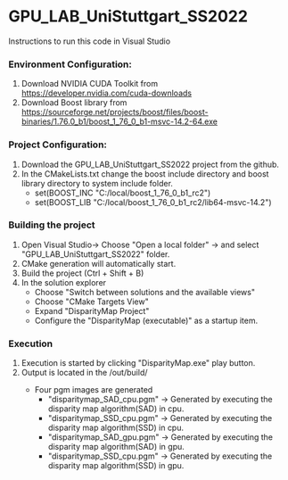 # GPU_LAB_UniStuttgart_SS2022

Instructions to run this code in Visual Studio

### Environment Configuration:
1. Download NVIDIA CUDA Toolkit from https://developer.nvidia.com/cuda-downloads
2. Download Boost library from https://sourceforge.net/projects/boost/files/boost-binaries/1.76.0_b1/boost_1_76_0_b1-msvc-14.2-64.exe

### Project Configuration:
1. Download the GPU_LAB_UniStuttgart_SS2022 project from the github.
2. In the CMakeLists.txt change the boost include directory and boost library directory to system include folder.
      - set(BOOST_INC "C:/local/boost_1_76_0_b1_rc2")
      - set(BOOST_LIB "C:/local/boost_1_76_0_b1_rc2/lib64-msvc-14.2")

### Building the project
1.  Open Visual Studio-> Choose "Open a local folder" -> and select "GPU_LAB_UniStuttgart_SS2022" folder.
2.  CMake generation will automatically start.
3.  Build the project (Ctrl + Shift + B)
4.  In the solution explorer 
      - Choose "Switch between solutions and the available views"
      - Choose "CMake Targets View" 
      - Expand "DisparityMap Project"
      - Configure the "DisparityMap (executable)" as a startup item.

### Execution
1. Execution is started by clicking "DisparityMap.exe" play button.
2. Output is located in the <current project directory>/out/build/<build type>
     - Four pgm images are generated
        - "disparitymap_SAD_cpu.pgm" -> Generated by executing the disparity map algorithm(SAD) in cpu.
        - "disparitymap_SSD_cpu.pgm" -> Generated by executing the disparity map algorithm(SSD) in cpu.
        - "disparitymap_SAD_gpu.pgm" -> Generated by executing the disparity map algorithm(SAD) in gpu.
        - "disparitymap_SSD_cpu.pgm" -> Generated by executing the disparity map algorithm(SSD) in gpu.
 
